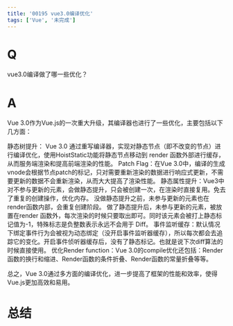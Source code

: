 ```yaml
---
title: '00195 vue3.0编译优化'
tags: ['Vue', '未完成']
---
```


# Q

vue3.0编译做了哪一些优化？

# A

Vue 3.0作为Vue.js的一次重大升级，其编译器也进行了一些优化，主要包括以下几方面：

静态树提升： Vue 3.0 通过重写编译器，实现对静态节点（即不改变的节点）进行编译优化，使用HoistStatic功能将静态节点移动到 render 函数外部进行缓存，从而服务端渲染和提高前端渲染的性能。
Patch Flag：在Vue 3.0中，编译的生成vnode会根据节点patch的标记，只对需要重新渲染的数据进行响应式更新，不需要更新的数据不会重新渲染，从而大大提高了渲染性能。
静态属性提升：Vue3中对不参与更新的元素，会做静态提升，只会被创建一次，在渲染时直接复用。免去了重复的创建操作，优化内存。 没做静态提升之前，未参与更新的元素也在render函数内部，会重复创建阶段。
做了静态提升后，未参与更新的元素，被放置在render 函数外，每次渲染的时候只要取出即可。同时该元素会被打上静态标记值为-1，特殊标志是负整数表示永远不会用于 Diff。
事件监听缓存：默认情况下绑定事件行为会被视为动态绑定（没开启事件监听器缓存），所以每次都会去追踪它的变化。开启事件侦听器缓存后，没有了静态标记。也就是说下次diff算法的时候直接使用。
优化Render function：Vue 3.0的compile优化还包括：Render函数的换行和缩进、Render函数的条件折叠、Render函数的常量折叠等等。

总之，Vue 3.0通过多方面的编译优化，进一步提高了框架的性能和效率，使得Vue.js更加高效和易用。

# 总结



<script>
  function func() {

  }
  
</script>